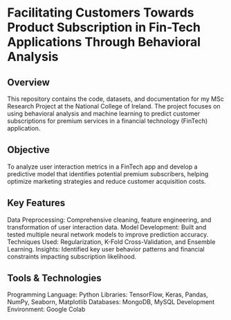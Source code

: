 # Facilitating Customers Towards Product Subscription in Fin-Tech Applications Through Behavioral Analysis


## Overview
This repository contains the code, datasets, and documentation for my MSc Research Project at the National College of Ireland. The project focuses on using behavioral analysis and machine learning to predict customer subscriptions for premium services in a financial technology (FinTech) application.

## Objective
To analyze user interaction metrics in a FinTech app and develop a predictive model that identifies potential premium subscribers, helping optimize marketing strategies and reduce customer acquisition costs.

## Key Features
Data Preprocessing: Comprehensive cleaning, feature engineering, and transformation of user interaction data.
Model Development: Built and tested multiple neural network models to improve prediction accuracy.
Techniques Used: Regularization, K-Fold Cross-Validation, and Ensemble Learning.
Insights: Identified key user behavior patterns and financial constraints impacting subscription likelihood.

## Tools & Technologies
Programming Language: Python
Libraries: TensorFlow, Keras, Pandas, NumPy, Seaborn, Matplotlib
Databases: MongoDB, MySQL
Development Environment: Google Colab
